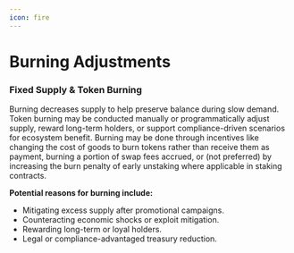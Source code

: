 ```yaml
---
icon: fire
---
```


# Burning Adjustments

### Fixed Supply & Token Burning

Burning decreases supply to help preserve balance during slow demand. Token burning may be conducted manually or programmatically adjust supply, reward long-term holders, or support compliance-driven scenarios for ecosystem benefit. Burning may be done through incentives like changing the cost of goods to burn tokens rather than receive them as payment, burning a portion of swap fees accrued, or (not preferred) by increasing the burn penalty of early unstaking where applicable in staking contracts.

**Potential reasons for burning include:**

* Mitigating excess supply after promotional campaigns.
* Counteracting economic shocks or exploit mitigation.
* Rewarding long-term or loyal holders.
* Legal or compliance-advantaged treasury reduction.


